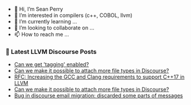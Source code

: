 - 👋 Hi, I’m Sean Perry
- 👀 I’m interested in compilers (c++, COBOL, llvm)
- 🌱 I’m currently learning ...
- 💞️ I’m looking to collaborate on ...
- 📫 How to reach me ...

<!---
s66perry/s66perry is a ✨ special ✨ repository because its `README.md` (this file) appears on your GitHub profile.
You can click the Preview link to take a look at your changes.
--->
### 📕 Latest LLVM Discourse Posts

<!-- DISCOURSE-LLVM:START -->
- [Can we get &#39;tagging&#39; enabled?](https://discourse.llvm.org/t/can-we-get-tagging-enabled/5296/16)
- [Can we make it possible to attach more file types in Discourse?](https://discourse.llvm.org/t/can-we-make-it-possible-to-attach-more-file-types-in-discourse/59987/10)
- [RFC: Increasing the GCC and Clang requirements to support C++17 in LLVM](https://discourse.llvm.org/t/rfc-increasing-the-gcc-and-clang-requirements-to-support-c-17-in-llvm/59983/14)
- [Can we make it possible to attach more file types in Discourse?](https://discourse.llvm.org/t/can-we-make-it-possible-to-attach-more-file-types-in-discourse/59987/9)
- [Bug in discourse email migration: discarded some parts of messages](https://discourse.llvm.org/t/bug-in-discourse-email-migration-discarded-some-parts-of-messages/60074/3)
<!-- DISCOURSE-LLVM:END -->
